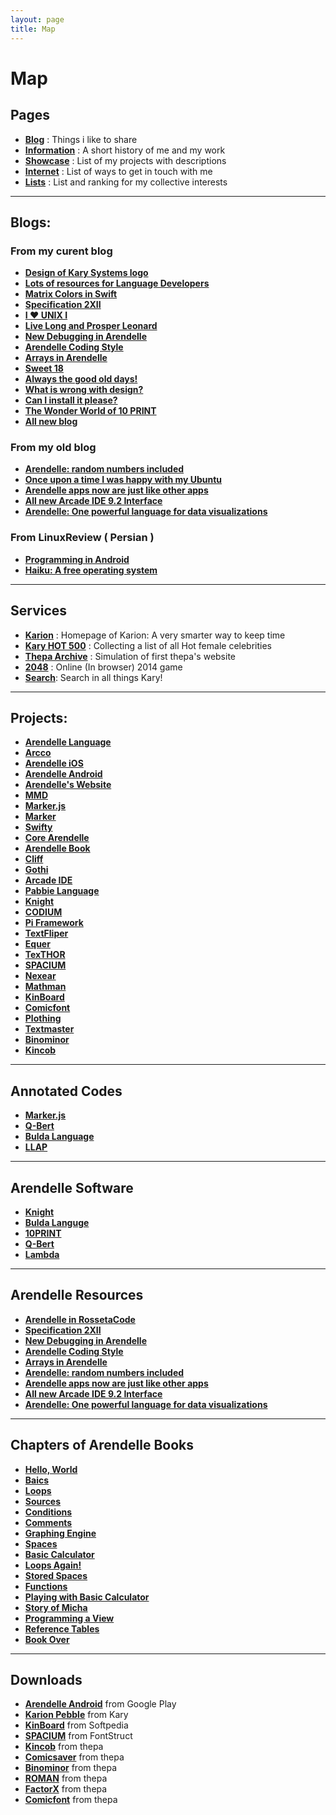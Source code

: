 ```yaml
---
layout: page
title: Map
---
```


# Map

## Pages

- **[Blog](http://kary.us/)** : Things i like to share
- **[Information](http://kary.us/information/)** : A short history of me and my work
- **[Showcase](http://kary.us/showcase)** : List of my projects with descriptions
- **[Internet](http://kary.us/internet)** : List of ways to get in touch with me
- **[Lists](http://kary.us/lists/)** : List and ranking for my collective interests

***

## Blogs:

### From my curent blog

- **[Design of Kary Systems logo](http://kary.us/2015/03/20/design-of-kary-systems-logo)**
- **[Lots of resources for Language Developers](http://kary.us/2015/03/19/programming-langs-sources/)**
- **[Matrix Colors in Swift](http://kary.us/2015/03/15/colors-in-swift/)**
- **[Specification 2XII](http://kary.us/2015/03/04/specification-2xii/)**
- **[I ♥︎ UNIX I](http://kary.us/2015/03/02/i-heart-unix-i/)**
- **[Live Long and Prosper Leonard](http://kary.us/2015/03/01/live-long-and-prosper-leonard/)**
- **[New Debugging in Arendelle](http://kary.us/2015/02/28/new-debugging-in-arendelle/)**
- **[Arendelle Coding Style](http://kary.us/2015/02/12/arendelle-coding-styles/)**
- **[Arrays in Arendelle](http://kary.us/2015/01/29/arrays-in-arendelle/)**
- **[Sweet 18](http://kary.us/2015/01/09/sweet-18/)**
- **[Always the good old days!](http://kary.us/2014/11/24/always-the-good-old-days/)**
- **[What is wrong with design?](http://kary.us/2014/09/30/What-is-actually-wrong-with-design/)**
- **[Can I install it please?](http://kary.us/2014/09/09/Can-I-install-it-please/)**
- **[The Wonder World of 10 PRINT](http://kary.us/2014/09/07/theWonderWorldOf10Print/)**
- **[All new blog](http://kary.us/2014/09/05/1/)**

### From my old blog

- **[Arendelle: random numbers included](http://old-3.kary.us/blog/arendelle-random-numbers-included)**
- **[Once upon a time I was happy with my Ubuntu](http://old-3.kary.us/blog/once-upon-a-time-i-was-happy-with-my-ubuntu)**
- **[Arendelle apps now are just like other apps](http://old-3.kary.us/blog/arendelle-apps-now-are-just-like-other-apps)**
- **[All new Arcade IDE 9.2 Interface](http://old-3.kary.us/blog/all-new-arcade-ide-92-interface)**
- **[Arendelle: One powerful language for data visualizations](http://old-3.kary.us/blog/arendelle-one-powerful-language-for-data-visualizations)**

### From LinuxReview ( Persian )

- **[Programming in Android](http://linuxreview.ir/1391/05/programming-on-android/)**
- **[Haiku: A free operating system](http://linuxreview.ir/1391/04/%d9%87%d8%a7%db%8c%da%a9%d9%88-%d8%b3%db%8c%d8%b3%d8%aa%d9%85%e2%80%8c%d8%b9%d8%a7%d9%85%d9%84%db%8c-%d8%a2%d8%b2%d8%a7%d8%af/)**

***

## Services

- **[Karion](http://kary.us/karion/)** : Homepage of Karion: A very smarter way to keep time
- **[Kary HOT 500](http://kary.us/hot/)** : Collecting a list of all Hot female celebrities
- **[Thepa Archive](http://thepa.kary.us)** : Simulation of first thepa's website
- **[2048](http://2048.kary.us/)** : Online (In browser) 2014 game
- **[Search](https://www.google.com/cse/publicurl?cx=013903071433048024122:kqyn6zq0wro)**: Search in all things Kary!

***

## Projects:

- **[Arendelle Language](http://web.arendelle.org)**
- **[Arcco](https://github.com/arendelle/arcco)**
- **[Arendelle iOS](https://github.com/arendelle/iOS)**
- **[Arendelle Android](https://github.com/arendelle/android)**
- **[Arendelle's Website](https://github.com/arendelle/arendelle.github.io)**
- **[MMD](https://github.com/arendelle/mmd)**
- **[Marker.js](https://github.com/arendelle/marker.js)**
- **[Marker](https://github.com/arendelle/marker)**
- **[Swifty](https://github.com/arendelle/swifty)**
- **[Core Arendelle](https://github.com/arendelle/swifty)**
- **[Arendelle Book](https://github.com/arendelle/book)**
- **[Cliff](https://github.com/arendelle/cliff)**
- **[Gothi](https://github.com/arendelle/gothi)**
- **[Arcade IDE](http://github.com/arendelle/arendelle)**
- **[Pabbie Language](http://github.com/arendelle/pabbie)**
- **[Knight](http://github.com/pmkary/knight)**
- **[CODIUM](http://github.com/pmkary/codium)**
- **[Pi Framework](https://github.com/pmkary/pi)**
- **[TextFliper](https://github.com/pmkary/textfliper)**
- **[Equer](http://github.com/pmkary/equer)**
- **[TexTHOR](https://github.com/pmkary/TexTHOR)**
- **[SPACIUM](http://thepa.mx/fonts/spacium)**
- **[Nexear](http://thepa.mx/nexear/main)**
- **[Mathman](http://thepa.mx/mathman/home)**
- **[KinBoard](http://thepa.mx/kinbaord/home)**
- **[Comicfont](http://kary.us/fonts/comicfont)**
- **[Plothing](http://thepa.mx/plothing/home)**
- **[Textmaster](https://www.touchdevelop.com/hwyo)**
- **[Binominor](https://github.com/pmkary/Binominor)**
- **[Kincob](http://thepa.mx/kincob)**

***

## Annotated Codes

- **[Marker.js](http://kary.us/codes/marker/)**
- **[Q-Bert](http://kary.us/codes/qbert/)**
- **[Bulda Language](http://kary.us/codes/bulda/)**
- **[LLAP](http://kary.us/codes/llap/)**

***

## Arendelle Software

- **[Knight](http://github.com/pmkary/knight)**
- **[Bulda Languge](https://github.com/arendelle/bulda.arendelle)**
- **[10PRINT](https://github.com/pmkary/10print.arendelle)**
- **[Q-Bert](https://github.com/arendelle/qbert.arendelle)**
- **[Lambda](https://github.com/arendelle/lambda.arendelle)**

***

## Arendelle Resources

- **[Arendelle in RossetaCode](http://rosettacode.org/wiki/Category:Arendelle)**
- **[Specification 2XII](http://kary.us/2015/03/04/specification-2xii/)**
- **[New Debugging in Arendelle](http://kary.us/2015/02/28/new-debugging-in-arendelle/)**
- **[Arendelle Coding Style](http://kary.us/2015/02/12/arendelle-coding-styles/)**
- **[Arrays in Arendelle](http://kary.us/2015/01/29/arrays-in-arendelle/)**
- **[Arendelle: random numbers included](http://old-2.kary.us/blog/arendelle-random-numbers-included)**
- **[Arendelle apps now are just like other apps](http://old-2.kary.us/blog/arendelle-apps-now-are-just-like-other-apps)**
- **[All new Arcade IDE 9.2 Interface](http://old-2.kary.us/blog/all-new-arcade-ide-92-interface)**
- **[Arendelle: One powerful language for data visualizations](http://old-2.kary.us/blog/arendelle-one-powerful-language-for-data-visualizations)**


***

## Chapters of Arendelle Books

- **[Hello, World](http://web.arendelle.org/book/hello,_world/README.html)**
- **[Baics](http://web.arendelle.org/book/basics/README.html)**
- **[Loops](http://web.arendelle.org/book/loop/README.html)**
- **[Sources](http://web.arendelle.org/book/sources/README.html)**
- **[Conditions](http://web.arendelle.org/book/conditions/README.html)**
- **[Comments](http://web.arendelle.org/book/comments/README.html)**
- **[Graphing Engine](http://web.arendelle.org/book/graphing_engine/README.html)**
- **[Spaces](http://web.arendelle.org/book/spaces/README.html)**
- **[Basic Calculator](http://web.arendelle.org/book/basic_calculator/README.html)**
- **[Loops Again!](http://web.arendelle.org/book/loops_again/README.html)**
- **[Stored Spaces](http://web.arendelle.org/book/stored_spaces/README.html)**
- **[Functions](http://web.arendelle.org/book/functions/README.html)**
- **[Playing with Basic Calculator](http://web.arendelle.org/book/playing_with_the_basic_calculator/README.html)**
- **[Story of Micha](http://web.arendelle.org/book/story_of_micha/README.html)**
- **[Programming a View](http://web.arendelle.org/book/programming_a_view/README.html)**
- **[Reference Tables](http://web.arendelle.org/book/arendelle_cheat_sheet/README.html)**
- **[Book Over](http://web.arendelle.org/book/bookover/README.html)**

***

## Downloads

- **[Arendelle Android](http://web.arendelle.org/download)** from Google Play
- **[Karion Pebble](http://kary.us/karion/karion.pbw)** from Kary
- **[KinBoard](http://www.softpedia.com/get/Multimedia/Graphic/Graphic-Others/KinBoard.shtml)** from Softpedia
- **[SPACIUM](http://fontstruct.com/fontstructions/show/spacium_beta_4)** from FontStruct
- **[Kincob]()** from thepa
- **[Comicsaver](http://files.basekit.com/live116395_comicsaver.zip)** from thepa
- **[Binominor](http://files.basekit.com/live116395_binominor-0.0.2.2.zip)** from thepa
- **[ROMAN](http://files.basekit.com/live116395_roman1.0.zip)** from thepa
- **[FactorX](http://files.basekit.com/live116395_factorex4.9.g3m.zip)** from thepa
- **[Comicfont](http://files.basekit.com/live116395_comicfont.zip)** from thepa


